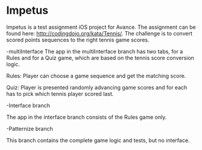 # Impetus 
Impetus is a test assignment iOS project for Avance. The assignment can be found here: http://codingdojo.org/kata/Tennis/. 
The challenge is to convert scored points sequences to the right tennis game scores.


-multiInterface 
The app in the multiInterface branch has two tabs, for a Rules and for a Quiz game, which are based on the tennis score conversion logic. 

Rules: Player can choose a game sequence and get the matching score.

Quiz: Player is presented randomly advancing game scores and for each has to pick which tennis player scored last.


-Interface branch 

The app in the interface branch consists of the Rules game only.


-Patternize branch

This branch contains the complete game logic and tests, but no interface.


